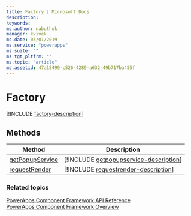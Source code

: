 ```yaml
---
title: Factory | Microsoft Docs
description: 
keywords:
ms.author: nabuthuk
manager: kvivek
ms.date: 03/01/2019
ms.service: "powerapps"
ms.suite: ""
ms.tgt_pltfrm: ""
ms.topic: "article"
ms.assetid: 47a15499-c526-4289-a632-49b717ba455f
---
```


# Factory

<!-- IFactory -->
<!-- Not in CustomControlExposedInterfaces.d.ts -->

[!INCLUDE [factory-description](includes/factory-description.md)]

## Methods

|Method | Description |
| ------------- |-------------|
|[getPopupService](factory/getpopupservice.md)|[!INCLUDE [getpopupservice-description](factory/includes/getpopupservice-description.md)]|
|[requestRender](factory/requestrender.md)|[!INCLUDE [requestrender-description](factory/includes/requestrender-description.md)]|


### Related topics

[PowerApps Component Framework API Reference](../reference/index.md)<br/>
[PowerApps Component Framework Overview](../overview.md)